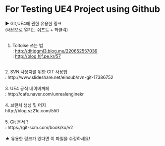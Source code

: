 

# For Testing UE4 Project using Github

▶ Git,UE4에 관한 유용한 링크 <br />
(새탭으로 열기는 쉬프트 + 좌클릭)<br />
<br />
1. Toltoise 쓰는 법<br />
: http://dltjdgml3.blog.me/220652557039 <br />
: http://blog.hjf.pe.kr/57 <br />
<br />
2. SVN 사용자를 위한 GIT 사용법<br />
: http://www.slideshare.net/einsub/svn-git-17386752 <br />
<br />
3. UE4 공식 네이버까페 <br />
: http://cafe.naver.com/unrealenginekr <br />
<br />
4. 브랜치 생성 및 머지 <br />
http://blog.sz21c.com/550 <br />
<br />
5. Git 문서 ? <br />
: https://git-scm.com/book/ko/v2 <br />
<br /> 
★ 유용한 링크가 있다면 이 파일을 수정하세요!
